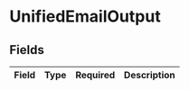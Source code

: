 # UnifiedEmailOutput


## Fields

| Field       | Type        | Required    | Description |
| ----------- | ----------- | ----------- | ----------- |